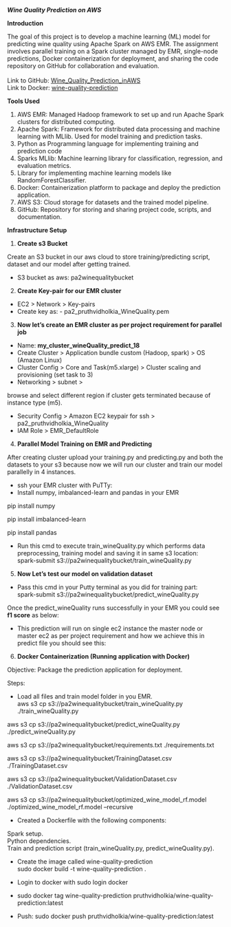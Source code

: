 ***Wine Quality Prediction on AWS***

**Introduction**

The goal of this project is to develop a machine learning (ML) model for predicting wine quality using Apache Spark on AWS EMR. The assignment involves parallel training on a Spark cluster managed by EMR, single-node predictions, Docker containerization for deployment, and sharing the code repository on GitHub for collaboration and evaluation.  
<br/>Link to GitHub: [Wine_Quality_Prediction_inAWS](https://github.com/pruthvidholakia/Wine_Quality_Prediction_inAWS)  
Link to Docker: [wine-quality-prediction](https://hub.docker.com/r/pruthvidholkia/wine-quality-prediction)  

**Tools Used**

1. AWS EMR: Managed Hadoop framework to set up and run Apache Spark clusters for distributed computing.
2. Apache Spark: Framework for distributed data processing and machine learning with MLlib. Used for model training and prediction tasks.
3. Python as Programming language for implementing training and prediction code
4. Sparks MLlib: Machine learning library for classification, regression, and evaluation metrics.
5. Library for implementing machine learning models like RandomForestClassifier.
6. Docker: Containerization platform to package and deploy the prediction application.
7. AWS S3: Cloud storage for datasets and the trained model pipeline.
8. GitHub: Repository for storing and sharing project code, scripts, and documentation.

**Infrastructure Setup**

1. **Create s3 Bucket**

Create an S3 bucket in our aws cloud to store training/predicting script, dataset and our model after getting trained.

- S3 bucket as aws: pa2winequalitybucket  

2. **Create Key-pair for our EMR cluster**

- EC2 > Network > Key-pairs
- Create key as: - pa2_pruthvidholkia_WineQuality.pem  

3. **Now let’s create an EMR cluster as per project requirement for parallel job**

- Name: **my_cluster_wineQuality_predict_18**
- Create Cluster > Application bundle custom (Hadoop, spark) > OS (Amazon Linux)
- Cluster Config > Core and Task(m5.xlarge) > Cluster scaling and provisioning (set task to 3)
- Networking > subnet >

browse and select different region if cluster gets terminated because of instance type (m5).

- Security Config > Amazon EC2 keypair for ssh > pa2_pruthvidholkia_WineQuality
- IAM Role > EMR_DefaultRole


4. **Parallel Model Training on EMR and Predicting**

After creating cluster upload your training.py and predicting.py and both the datasets to your s3 because now we will run our cluster and train our model parallelly in 4 instances.

- ssh your EMR cluster with PuTTy:
- Install numpy, imbalanced-learn and pandas in your EMR

pip install numpy

pip install imbalanced-learn

pip install pandas  

- Run this cmd to execute train_wineQuality.py which performs data preprocessing, training model and saving it in same s3 location:  
    spark-submit s3://pa2winequalitybucket/train_wineQuality.py


5. **Now Let’s test our model on validation dataset**

- Pass this cmd in your Putty terminal as you did for training part:  
    spark-submit s3://pa2winequalitybucket/predict_wineQuality.py

Once the predict_wineQuality runs successfully in your EMR you could see **f1 score** as below:
- This prediction will run on single ec2 instance the master node or master ec2 as per project requirement and how we achieve this in predict file you should see this:

6. **Docker Containerization (Running application with Docker)**

Objective: Package the prediction application for deployment.

Steps:

- Load all files and train model folder in you EMR.  
    aws s3 cp s3://pa2winequalitybucket/train_wineQuality.py ./train_wineQuality.py

aws s3 cp s3://pa2winequalitybucket/predict_wineQuality.py ./predict_wineQuality.py

aws s3 cp s3://pa2winequalitybucket/requirements.txt ./requirements.txt

aws s3 cp s3://pa2winequalitybucket/TrainingDataset.csv ./TrainingDataset.csv

aws s3 cp s3://pa2winequalitybucket/ValidationDataset.csv ./ValidationDataset.csv

aws s3 cp s3://pa2winequalitybucket/optimized_wine_model_rf.model ./optimized_wine_model_rf.model –recursive

- Created a Dockerfile with the following components:

Spark setup.  
Python dependencies.  
Train and prediction script (train_wineQuality.py, predict_wineQuality.py).

- Create the image called wine-quality-prediction  
    sudo docker build -t wine-quality-prediction .  

- Login to docker with sudo login docker
- sudo docker tag wine-quality-prediction pruthvidholkia/wine-quality-prediction:latest
- Push: sudo docker push pruthvidholkia/wine-quality-prediction:latest
